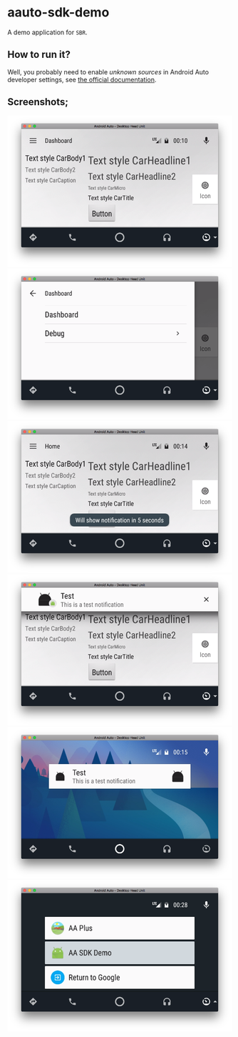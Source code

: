 # aauto-sdk-demo

A demo application for ``SBR``.

## How to run it?

Well, you probably need to enable _unknown sources_ in Android Auto
developer settings, see [the official documentation](https://developer.android.com/training/auto/testing/index.html).

## Screenshots;

![screenshot](media/screenshot1.png)
![screenshot](media/screenshot2.png)
![screenshot](media/screenshot3.png)
![screenshot](media/screenshot4.png)
![screenshot](media/screenshot5.png)
![screenshot](media/screenshot6.png)
